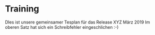 # Training
DIes ist unsere gemeinsamer Tesplan für das Release XYZ März 2019
Im oberen Satz hat sich ein Schreibfehler eingeschlichen :-)
